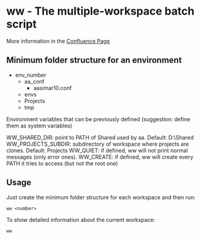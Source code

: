# ww - The multiple-workspace batch script

More information in the [Confluence Page](https://eden.esss.com.br/confluence/display/EDEN/Dealing+with+multiple+workspace+on+conda)

## Minimum folder structure for an environment

- env_number
    - aa_conf
        - aasimar10.conf
    - envs
    - Projects
    - tmp

Environment variables that can be previously defined (suggestion: define them as system variables)

WW_SHARED_DIR:      point to PATH of Shared used by aa. Default: D:\Shared
WW_PROJECTS_SUBDIR: subdirectory of workspace where projects are clones. Default: Projects
WW_QUIET:           if defined, ww will not print normal messages (only error ones).
WW_CREATE:          if defined, ww will create every PATH it tries to access (but not the root one)

## Usage

Just create the minimum folder structure for each workspace and then run:

```
ww <number>
```

To show detailed information about the current workspace:

```
ww
```
